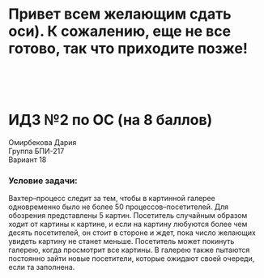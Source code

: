 # Привет всем желающим сдать оси). К сожалению, еще не все готово, так что приходите позже!<br><br><br>

# ИДЗ №2 по ОС (на 8 баллов)
Омирбекова Дария<br>
Группа БПИ-217<br>
Вариант 18

### Условие задачи:
Вахтер–процесс следит за тем, чтобы в картинной галерее одновременно было не более 50 процессов–посетителей. Для обозрения представлены 5 картин. Посетитель случайным образом ходит от картины к картине, и если на картину любуются более чем десять посетителей, он стоит в стороне и ждет, пока число желающих увидеть картину не станет меньше. Посетитель может покинуть галерею, когда просмотрит все картины. В галерею также пытаются постоянно зайти новые посетители, которые ожидают своей очереди, если та заполнена.
